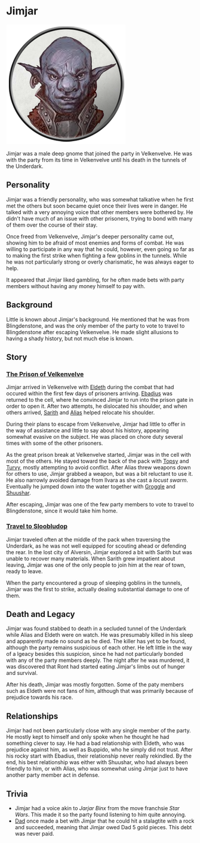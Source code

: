 # Jimjar

![Jimjar](Jimjar.png)

Jimjar was a male deep gnome that joined the party in Velkenvelve. He was with the party from its time in Velkenvelve until his death in the tunnels of the Underdark.

## Personality
Jimjar was a friendly personality, who was somewhat talkative when he first met the others but soon became quiet once their lives were in danger. He talked with a very annoying voice that other members were bothered by. He didn't have much of an issue with other prisoners, trying to bond with many of them over the course of their stay.

Once freed from Velkenvelve, Jimjar's deeper personality came out, showing him to be afraid of most enemies and forms of combat. He was willing to participate in any way that he could, however, even going so far as to making the first strike when fighting a few goblins in the tunnels. While he was not particularly strong or overly charismatic, he was always eager to help.

It appeared that Jimjar liked gambling, for he often made bets with party members without having any money himself to pay with.

## Background
Little is known about Jimjar's background. He mentioned that he was from Blingdenstone, and was the only member of the party to vote to travel to Blingdenstone after escaping Velkenvelve. He made slight allusions to having a shady history, but not much else is known.

## Story
### [The Prison of Velkenvelve](../../sessions/arc01/info.md)
Jimjar arrived in Velkenvelve with [Eldeth](eldeth.md) during the combat that had occured within the first few days of prisoners arriving. [Ebadius](../pcs/ebadius.md) was returned to the cell, where he convinced Jimjar to run into the prison gate in order to open it. After two attempts, he dislocated his shoulder, and when others arrived, [Sarith](sarith.md) and [Alias](alias.md) helped relocate his shoulder.

During their plans to escape from Velkenvelve, Jimjar had little to offer in the way of assistance and little to say about his history, appearing somewhat evasive on the subject. He was placed on chore duty several times with some of the other prisoners.

As the great prison break at Velkenvelve started, Jimjar was in the cell with most of the others. He stayed toward the back of the pack with [Topsy](topsy.md) and [Turvy](turvy.md), mostly attempting to avoid conflict. After Alias threw weapons down for others to use, Jimjar grabbed a weapon, but was a bit reluctant to use it. He also narrowly avoided damage from Ilvara as she cast a *locust swarm*. Eventually he jumped down into the water together with [Groggle](../pcs/groggle.md) and [Shuushar](shuushar.md).

After escaping, Jimjar was one of the few party members to vote to travel to Blingdenstone, since it would take him home.

### [Travel to Sloobludop](../../sessions/arc02/info.md)
Jimjar traveled often at the middle of the pack when traversing the Underdark, as he was not well equipped for scouting ahead or defending the rear. In the lost city of Alversin, Jimjar explored a bit with Sarith but was unable to recover many materials. When Sarith grew impatient about leaving, Jimjar was one of the only people to join him at the rear of town, ready to leave.

When the party encountered a group of sleeping goblins in the tunnels, Jimjar was the first to strike, actually dealing substantial damage to one of them.

## Death and Legacy
Jimjar was found stabbed to death in a secluded tunnel of the Underdark while Alias and Eldeth were on watch. He was presumably killed in his sleep and apparently made no sound as he died. The killer has yet to be found, although the party remains suspicious of each other. He left little in the way of a lgeacy besides this suspicion, since he had not particularly bonded with any of the party members deeply. The night after he was murdered, it was discovered that Ront had started eating Jimjar's limbs out of hunger and survival.

After his death, Jimjar was mostly forgotten. Some of the paty members such as Eldeth were not fans of him, although that was primarily because of prejudice towards his race.

## Relationships
Jimjar had not been particularly close with any single member of the party. He mostly kept to himself and only spoke when he thought he had something clever to say. He had a bad relationship with Eldeth, who was prejudice against him, as well as Buppido, who he simply did not trust. After his rocky start with Ebadius, their relationship never really rekindled. By the end, his best relationship was either with Shuushar, who had always been friendly to him, or with Alias, who was somewhat using Jimjar just to have another party member act in defense.

## Trivia
* Jimjar had a voice akin to *Jarjar Binx* from the move franchsie *Star Wars*. This made it so the party found listening to him quite annoying.
* [Dad](../pcs/dad.md) once made a bet with Jimjar that he could hit a stalagtite with a rock and succeeded, meaning that Jimjar owed Dad 5 gold pieces. This debt was never paid.
